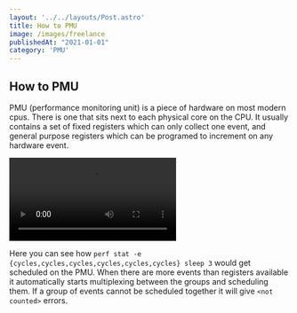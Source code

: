 ```yaml
---
layout: '../../layouts/Post.astro'
title: How to PMU
image: /images/freelance
publishedAt: "2021-01-01"
category: 'PMU'
---
```


## How to PMU

PMU (performance monitoring unit) is a piece of hardware on most modern cpus. There is one that sits next to each physical core on the CPU. It usually contains a set of fixed registers which can only collect one event, and general purpose registers which can be programed to increment on any hardware event.

<video controls="" autoplay="">
  <source src="/videos/pmu.webm" type="video/webm">
</video>

Here you can see how `perf stat -e {cycles,cycles,cycles,cycles,cycles,cycles} sleep 3` would get scheduled on the PMU. When there are more events than registers available it automatically starts multiplexing between the groups and scheduling them. If a group of events cannot be scheduled together it will give `<not counted>` errors.